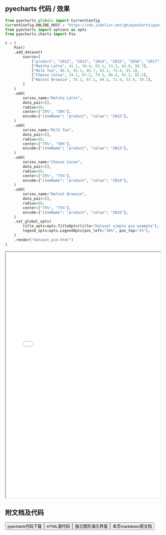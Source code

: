 
## pyecharts 代码 / 效果

```python
from pyecharts.globals import CurrentConfig
CurrentConfig.ONLINE_HOST = "https://cdn.jsdelivr.net/gh/pyecharts/pyecharts-assets@latest/assets/"
from pyecharts import options as opts
from pyecharts.charts import Pie

c = (
    Pie()
    .add_dataset(
        source=[
            ["product", "2012", "2013", "2014", "2015", "2016", "2017"],
            ["Matcha Latte", 41.1, 30.4, 65.1, 53.3, 83.8, 98.7],
            ["Milk Tea", 86.5, 92.1, 85.7, 83.1, 73.4, 55.1],
            ["Cheese Cocoa", 24.1, 67.2, 79.5, 86.4, 65.2, 82.5],
            ["Walnut Brownie", 55.2, 67.1, 69.2, 72.4, 53.9, 39.1],
        ]
    )
    .add(
        series_name="Matcha Latte",
        data_pair=[],
        radius=60,
        center=["25%", "30%"],
        encode={"itemName": "product", "value": "2012"},
    )
    .add(
        series_name="Milk Tea",
        data_pair=[],
        radius=60,
        center=["75%", "30%"],
        encode={"itemName": "product", "value": "2013"},
    )
    .add(
        series_name="Cheese Cocoa",
        data_pair=[],
        radius=60,
        center=["25%", "75%"],
        encode={"itemName": "product", "value": "2014"},
    )
    .add(
        series_name="Walnut Brownie",
        data_pair=[],
        radius=60,
        center=["75%", "75%"],
        encode={"itemName": "product", "value": "2015"},
    )
    .set_global_opts(
        title_opts=opts.TitleOpts(title="Dataset simple pie example"),
        legend_opts=opts.LegendOpts(pos_left="30%", pos_top="2%"),
    )
    .render("dataset_pie.html")
)
```

<iframe width="100%" height="800px" src="/pyecharts/Dataset/dataset_pie.html"></iframe>

## 附文档及代码

<a href="https://cdn.jsdelivr.net/gh/wfy-belief/python/docs/pyecharts/Dataset/dataset_pie.py"><button class="mybutton">pyecharts代码下载</button></a><a href="https://cdn.jsdelivr.net/gh/wfy-belief/python/docs/pyecharts/Dataset/dataset_pie.html"><button class="mybutton">HTML源代码</button></a><a href="https://python.wfyblog.cn/pyecharts/Dataset/dataset_pie.html"><button class="mybutton">独立图形演示界面</button></a><a href="https://cdn.jsdelivr.net/gh/wfy-belief/python/docs/pyecharts/Dataset/dataset_pie.md"><button class="mybutton">本页markdown原文档</button></a>